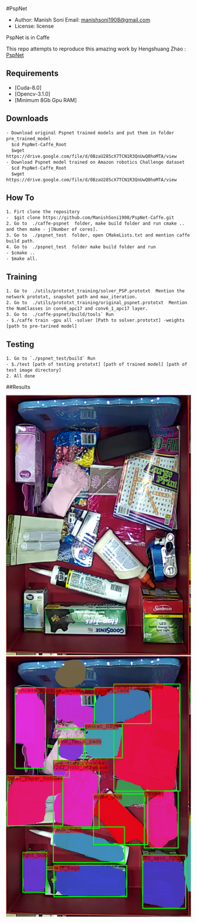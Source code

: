 #PspNet 

- Author: Manish Soni Email: manishsoni1908@gmail.com 
- License: license

PspNet is in Caffe

This repo attempts to reproduce this amazing work by Hengshuang Zhao  : 
[PspNet](https://arxiv.org/pdf/1612.01105.pdf)

## Requirements

- [Cuda-8.0]
- [Opencv-3.1.0]
- [Minimum 8Gb Gpu RAM]

## Downloads

   ```shell
   - Download original Pspnet trained models and put them in folder pre_trained_model
     $cd PspNet-Caffe_Root
     $wget https://drive.google.com/file/d/0BzaU285cX7TCN1R3QnUwQ0hoMTA/view
   - Download Pspnet model trained on Amazon robotics Challenge dataset
     $cd PspNet-Caffe_Root
     $wget https://drive.google.com/file/d/0BzaU285cX7TCN1R3QnUwQ0hoMTA/view
   ```
     



## How To

   ```shell
   1. Firt clone the repository 
   -  $git clone https://github.com/ManishSoni1908/PspNet-Caffe.git
   2. Go to  ./caffe-pspnet  folder, make build folder and run cmake ..  and then make - j[Number of cores].
   3. Go to  ./pspnet_test  folder, open CMakeLists.txt and mention caffe build path.
   4. Go to  ./pspnet_test  folder make build folder and run
   - $cmake .. 
   - $make all.
   ```



## Training
   
   ```shell
   1. Go to  ./utils/prototxt_training/solver_PSP.prototxt  Mention the network prototxt, snapshot path and max_iteration.
   2. Go to  ./utils/prototxt_training/original_pspnet.prototxt  Mention the NumClasses in conv6_apc17 and conv6_1_apc17 layer.
   3. Go to  ./caffe-pspnet/build/tools` Run 
   - $./caffe train -gpu all -solver [Path to solver.prototxt] -weights [path to pre-tarined model]
   ``` 



## Testing

   ```shell
   1. Go to `./pspnet_test/build` Run
   - $./test [path of testing prototxt] [path of trained model] [path of test image directory]
   2. All done
   ```


##Results

![Original Image](https://github.com/ManishSoni1908/PspNet-Caffe/blob/master/results/img_0.png)
![Segmented output](https://github.com/ManishSoni1908/PspNet-Caffe/blob/master/results/seg_0.png)

 
